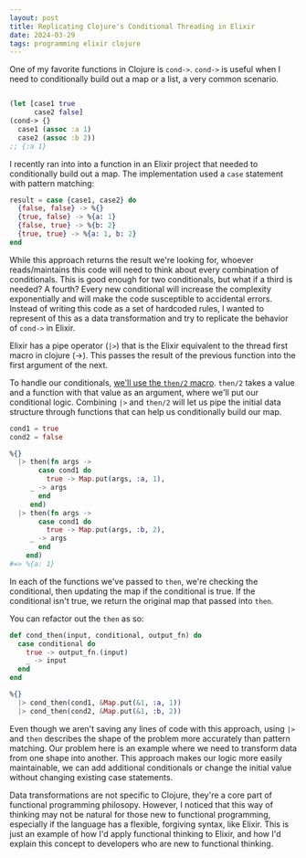 ```yaml
---
layout: post
title: Replicating Clojure's Conditional Threading in Elixir
date: 2024-03-29
tags: programming elixir clojure
---
```

One of my favorite functions in Clojure is `cond->`. `cond->` is useful when I need to conditionally build out a map or a list, a very common scenario.

```clojure

(let [case1 true
      case2 false]
(cond-> {}
  case1 (assoc :a 1)
  case2 (assoc :b 2))
;; {:a 1}
```

I recently ran into into a function in an Elixir project that needed to conditionally build out a map.
The implementation used a `case` statement with pattern matching:

```elixir
result = case {case1, case2} do
  {false, false} -> %{}
  {true, false} -> %{a: 1}
  {false, true} -> %{b: 2}
  {true, true} -> %{a: 1, b: 2}
end
```

While this approach returns the result we're looking for, whoever reads/maintains this code will need to think about every combination of conditionals.
This is good enough for two conditionals, but what if a third is needed? A fourth?
Every new conditional will increase the complexity exponentially and will make the code susceptible to accidental errors.
Instead of writing this code as a set of hardcoded rules, I wanted to represent of this as a data transformation and try to replicate the behavior of `cond->` in Elixir.

Elixir has a pipe operator (`|>`) that is the Elixir equivalent to the thread first macro in clojure (->).
This passes the result of the previous function into the first argument of the next.

To handle our conditionals, [we'll use the `then/2` macro](https://hexdocs.pm/elixir/1.12.3/Kernel.html#then/2). `then/2` takes a value and a function with that value as an argument, where we'll put our conditional logic. Combining `|>` and `then/2` will let us pipe the initial data structure through functions that can help us conditionally build our map.


```elixir
cond1 = true
cond2 = false

%{}
  |> then(fn args ->
       case cond1 do
         true -> Map.put(args, :a, 1),
	 _ -> args
       end
     end)
  |> then(fn args ->
       case cond1 do
         true -> Map.put(args, :b, 2),
	 _ -> args
       end
    end)
#=> %{a: 1}
```

In each of the functions we've passed to `then`, we're checking the conditional, then updating the map if the conditional is true.
If the conditional isn't true, we return the original map that passed into `then`.

You can refactor out the `then` as so:

```elixir
def cond_then(input, conditional, output_fn) do
  case conditional do
    true -> output_fn.(input)
    _ -> input
  end
end

%{}
  |> cond_then(cond1, &Map.put(&1, :a, 1))
  |> cond_then(cond2, &Map.put(&1, :b, 2))
```

Even though we aren't saving any lines of code with this approach, using `|>` and `then` describes the shape of the problem more accurately than pattern matching.
Our problem here is an example where we need to transform data from one shape into another.
This approach makes our logic more easily maintainable, we can add additional conditionals or change the initial value without changing existing case statements.

Data transformations are not specific to Clojure, they're a core part of functional programming philosopy.
However, I noticed that this way of thinking may not be natural for those new to functional programming, especially if the language has a flexible, forgiving syntax,
like Elixir.
This is just an example of how I'd apply functional thinking to Elixir, and how I'd explain this concept to developers who are new to functional thinking.
